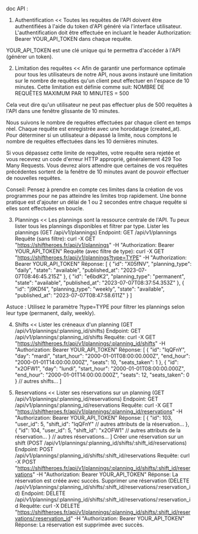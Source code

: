 doc API :

1. Authentification
<<
Toutes les requêtes de l'API doivent être authentifiées à l'aide du token d'API généré via l'interface utilisateur. L'authentification doit être effectuée en incluant le header Authorization: Bearer YOUR_API_TOKEN dans chaque requête.

YOUR_API_TOKEN est une clé unique qui te permettra d'accéder à l'API (générer un token).
>>

2. Limitation des requêtes
<<
Afin de garantir une performance optimale pour tous les utilisateurs de notre API, nous avons instauré une limitation sur le nombre de requêtes qu'un client peut effectuer en l'espace de 10 minutes. Cette limitation est définie comme suit:
NOMBRE DE REQUÊTES MAXIMUM PAR 10 MINUTES = 500

Cela veut dire qu'un utilisateur ne peut pas effectuer plus de 500 requêtes à l'API dans une fenêtre glissante de 10 minutes.

Nous suivons le nombre de requêtes effectuées par chaque client en temps réel. Chaque requête est enregistrée avec une horodatage (created_at). Pour déterminer si un utilisateur a dépassé la limite, nous comptons le nombre de requêtes effectuées dans les 10 dernières minutes.

Si vous dépassez cette limite de requêtes, votre requête sera rejetée et vous recevrez un code d'erreur HTTP approprié, généralement 429 Too Many Requests. Vous devrez alors attendre que certaines de vos requêtes précédentes sortent de la fenêtre de 10 minutes avant de pouvoir effectuer de nouvelles requêtes.

Conseil: Pensez à prendre en compte ces limites dans la création de vos programmes pour ne pas atteindre les limites trop rapidement. Une bonne pratique est d'ajouter un délai de 1 ou 2 secondes entre chaque requête si elles sont effectuées en boucle.
>>

3. Plannings
<<
Les plannings sont la ressource centrale de l'API. Tu peux lister tous les plannings disponibles et filtrer par type.
Lister les plannings (GET /api/v1/plannings)
Endpoint: GET /api/v1/plannings Requête (sans filtre):
curl -X GET "https://shiftheroes.fr/api/v1/plannings" -H "Authorization: Bearer YOUR_API_TOKEN"
Requête (avec filtre de type):
curl -X GET "https://shiftheroes.fr/api/v1/plannings?type=TYPE" -H "Authorization: Bearer YOUR_API_TOKEN"
Réponse:
[ { "id": "X05fNV", "planning_type": "daily", "state": "available", "published_at": "2023-07-07T08:46:45.215Z" }, { "id": "e6bdK2", "planning_type": "permanent", "state": "available", "published_at": "2023-07-07T08:37:54.353Z" }, { "id": "j9KDf4", "planning_type": "weekly", "state": "available", "published_at": "2023-07-07T08:47:58.611Z" } ]

Astuce : Utilisez le paramètre ?type=TYPE pour filtrer les plannings selon leur type (permanent, daily, weekly).
>>

4. Shifts
<<
Lister les créneaux d'un planning (GET /api/v1/plannings/:planning_id/shifts)
Endpoint: GET /api/v1/plannings/:planning_id/shifts Requête:
curl -X GET "https://shiftheroes.fr/api/v1/plannings/:planning_id/shifts" -H "Authorization: Bearer YOUR_API_TOKEN"
Réponse:
[ { "id": "lqQFnY", "day": "mardi", "start_hour": "2000-01-01T08:00:00.000Z", "end_hour": "2000-01-01T14:00:00.000Z", "seats": 10, "seats_taken": 1 }, { "id": "x2OFW1", "day": "lundi", "start_hour": "2000-01-01T08:00:00.000Z", "end_hour": "2000-01-01T14:00:00.000Z", "seats": 12, "seats_taken": 0 } // autres shifts... ]
>>

5. Reservations
<<
Lister ses réservations sur un planning (GET /api/v1/plannings/:planning_id/reservations)
Endpoint: GET /api/v1/plannings/:planning_id/reservations Requête:
curl -X GET "https://shiftheroes.fr/api/v1/plannings/:planning_id/reservations" -H "Authorization: Bearer YOUR_API_TOKEN"
Réponse:
[ { "id": 103, "user_id": 5, "shift_id": "lqQFnY" // autres attributs de la réservation... }, { "id": 104, "user_id": 5, "shift_id": "x2OFW1" // autres attributs de la réservation... } // autres réservations... ]
Créer une réservation sur un shift (POST /api/v1/plannings/:planning_id/shifts/:shift_id/reservations)
Endpoint: POST /api/v1/plannings/:planning_id/shifts/:shift_id/reservations Requête:
curl -X POST "https://shiftheroes.fr/api/v1/plannings/:planning_id/shifts/:shift_id/reservations" -H "Authorization: Bearer YOUR_API_TOKEN"
Réponse: La réservation est créée avec succès.
Supprimer une réservation (DELETE /api/v1/plannings/:planning_id/shifts/:shift_id/reservations/:reservation_id)
Endpoint: DELETE /api/v1/plannings/:planning_id/shifts/:shift_id/reservations/:reservation_id Requête:
curl -X DELETE "https://shiftheroes.fr/api/v1/plannings/:planning_id/shifts/:shift_id/reservations/:reservation_id" -H "Authorization: Bearer YOUR_API_TOKEN"
Réponse: La réservation est supprimée avec succès.
>>